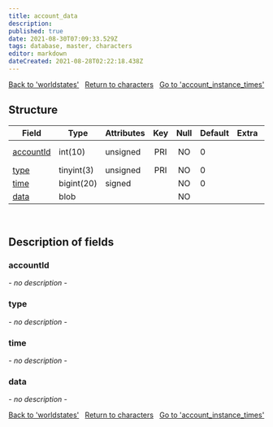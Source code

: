 ```yaml
---
title: account_data
description: 
published: true
date: 2021-08-30T07:09:33.529Z
tags: database, master, characters
editor: markdown
dateCreated: 2021-08-28T02:22:18.438Z
---
```


<a href="https://dev.trinitycore.info/en/database/master/characters/worldstates" class="mt-5 v-btn v-btn--depressed v-btn--flat v-btn--outlined theme--light v-size--default darkblue--text text--lighten-3"><span class="v-btn__content"><i aria-hidden="true" class="v-icon notranslate v-icon--left mdi mdi-arrow-left theme--light"></i><span>Back to 'worldstates'</span></span></a>&nbsp;&nbsp;&nbsp;<a href="https://dev.trinitycore.info/en/database/master/characters/home" class="mt-5 v-btn v-btn--depressed v-btn--flat v-btn--outlined theme--light v-size--default darkblue--text text--lighten-3"><span class="v-btn__content"><i aria-hidden="true" class="v-icon notranslate v-icon--left mdi mdi-home-outline theme--light"></i><span>Return to characters</span></span></a>&nbsp;&nbsp;&nbsp;<a href="https://dev.trinitycore.info/en/database/master/characters/account_instance_times" class="mt-5 v-btn v-btn--depressed v-btn--flat v-btn--outlined theme--light v-size--default darkblue--text text--lighten-3"><span class="v-btn__content"><span>Go to 'account_instance_times'</span><i aria-hidden="true" class="v-icon notranslate v-icon--right mdi mdi-arrow-right theme--light"></i></span></a>

## Structure

| Field | Type | Attributes | Key | Null | Default | Extra | Comment |
| --- | --- | --- | :---: | :---: | --- | --- | --- |
| [accountId](#accountId) | int(10) | unsigned | PRI | NO | 0 |  | Account Identifier |
| [type](#type) | tinyint(3) | unsigned | PRI | NO | 0 |  |  |
| [time](#time) | bigint(20) | signed |  | NO | 0 |  |  |
| [data](#data) | blob |  |  | NO |  |  |  |
&nbsp;
## Description of fields

### accountId
*- no description -*
&nbsp;

### type
*- no description -*
&nbsp;

### time
*- no description -*
&nbsp;

### data
*- no description -*
&nbsp;

<a href="https://dev.trinitycore.info/en/database/master/characters/worldstates" class="mt-5 v-btn v-btn--depressed v-btn--flat v-btn--outlined theme--light v-size--default darkblue--text text--lighten-3"><span class="v-btn__content"><i aria-hidden="true" class="v-icon notranslate v-icon--left mdi mdi-arrow-left theme--light"></i><span>Back to 'worldstates'</span></span></a>&nbsp;&nbsp;&nbsp;<a href="https://dev.trinitycore.info/en/database/master/characters/home" class="mt-5 v-btn v-btn--depressed v-btn--flat v-btn--outlined theme--light v-size--default darkblue--text text--lighten-3"><span class="v-btn__content"><i aria-hidden="true" class="v-icon notranslate v-icon--left mdi mdi-home-outline theme--light"></i><span>Return to characters</span></span></a>&nbsp;&nbsp;&nbsp;<a href="https://dev.trinitycore.info/en/database/master/characters/account_instance_times" class="mt-5 v-btn v-btn--depressed v-btn--flat v-btn--outlined theme--light v-size--default darkblue--text text--lighten-3"><span class="v-btn__content"><span>Go to 'account_instance_times'</span><i aria-hidden="true" class="v-icon notranslate v-icon--right mdi mdi-arrow-right theme--light"></i></span></a>

